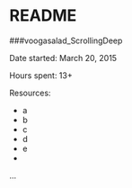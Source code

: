 README
======
###voogasalad_ScrollingDeep


Date started: March 20, 2015

Hours spent: 13+


Resources:
* a
* b
* c
* d
* e
* 
...
